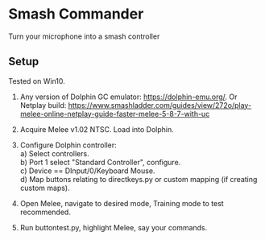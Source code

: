 # Smash Commander 
Turn your microphone into a smash controller

## Setup

Tested on Win10.

1. Any version of Dolphin GC emulator: https://dolphin-emu.org/. Or Netplay build: https://www.smashladder.com/guides/view/272o/play-melee-online-netplay-guide-faster-melee-5-8-7-with-uc
2. Acquire Melee v1.02 NTSC. Load into Dolphin.
3. Configure Dolphin controller:  
  a) Select controllers.  
  b) Port 1 select "Standard Controller", configure.  
  c) Device == DInput/0/Keyboard Mouse.  
  d) Map buttons relating to directkeys.py or custom mapping (if creating custom maps).  

4. Open Melee, navigate to desired mode, Training mode to test recommended.
5. Run buttontest.py, highlight Melee, say your commands. 
